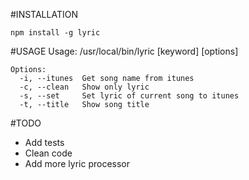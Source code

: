 #INSTALLATION

`npm install -g lyric`

#USAGE
    Usage: /usr/local/bin/lyric [keyword] [options]

    Options:
      -i, --itunes  Get song name from itunes
      -c, --clean   Show only lyric          
      -s, --set     Set lyric of current song to itunes
      -t, --title   Show song title

#TODO

* Add tests
* Clean code
* Add more lyric processor
